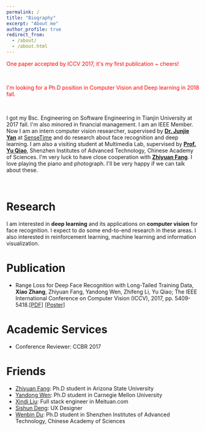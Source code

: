 ```yaml
---
permalink: /
title: "Biography"
excerpt: "About me"
author_profile: true
redirect_from: 
  - /about/
  - /about.html
---
```


<font color="red">One paper accepted by ICCV 2017, it's my first publication ~ cheers!</font>

<br/>

<font color="red">I'm looking for a Ph.D position in Computer Vision and Deep learning in 2018 fall.</font>

<br/>

I got my Bsc. Engineering on Software Engineering in Tianjin University at 2017 fall. I'm also minored in financial management. I am an IEEE Member.
Now I am an intern computer vision researcher, supervised by [**Dr. Junjie Yan**](https://www.cbsr.ia.ac.cn/users/jjyan/main.htm) at [SenseTime](https://www.sensetime.com) and do research about face recognition and deep learning.
I am also a visiting student at Multimedia Lab, supervised by [**Prof. Yu Qiao**](https://mmlab.siat.ac.cn/yuqiao/), Shenzhen Institutes of Advanced Technology, Chinese Academy of Sciences.
I'm very luck to have close cooperation with [**Zhiyuan Fang**](https://jacobswan1.github.io). 
I love playing the piano and photograph. I'll be very happy if we can talk about these.



<br/>

Research
======
I am interested in **deep learning** and its applications on **computer vision** for face recognition. I expect to do some end-to-end research in these areas.
I also interested in reinforcement learning, machine learning and information visualization.

Publication
======

- Range Loss for Deep Face Recognition with Long-Tailed Training Data, **Xiao Zhang**, Zhiyuan Fang, Yandong Wen, Zhifeng Li, Yu Qiao; The IEEE International Conference on Computer Vision (ICCV), 2017, pp. 5409-5418.[[PDF]](http://openaccess.thecvf.com/content_ICCV_2017/papers/Zhang_Range_Loss_for_ICCV_2017_paper.pdf) [[Poster]](https://dukechris.github.io/files/rangeloss_poster.pdf)


Academic Services
======
- Conference Reviewer: CCBR 2017

Friends
======
- [Zhiyuan Fang](https://hacobswan1.github.io): Ph.D student in Arizona State University
- [Yandong Wen](https://ydwen.github.io): Ph.D student in Carnegie Mellon University
- [Xindi Liu](https://elson8080.github.io): Full stack engineer in Meituan.com
- [Sishun Deng](https://www.velacielad.com): UX Designer
- [Wenbin Du](https://lanlianhuaer.github.io/): Ph.D student in Shenzhen Institutes of Advanced Technology, Chinese Academy of Sciences
